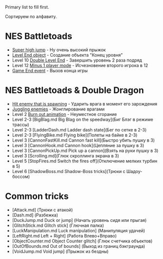 Primary list to fill first.

Сортируем по алфавиту.

# NES Battletoads

 * [Super high jump](SuperGlitchJump.md) - Ну очень высокий прыжок
 * [Level End object](LevelEn.mdd) - Создание объекта "Конец уровня"
 * Level 10 [Double Level End](TwiceLevelEnd.md) - Завершить уровень 2 раза подряд
 * Level 12 [Minus 1 player mode](MinusPlayer.md) - Исчезновение второго игрока в 12
 * [Game End event](GameEnd.md) - Вызов конца игры

# NES Battletoads & Double Dragon

 * [Hit enemy that is spawning](HitSpawningEnemy.md) - Ударить врага в момент его зарождения
 * [Juggling enemies](JugglingEnemies.md) - Жонглирование врагами
 * Level 2 [Burn out animation](BurnOutAnimation.md) - Неуместное сгорание
 * Level 2-3 [BigBlag.md Big Blag on the speedway](Биг Блэг в режиме трассы)
 * Level 2-3 [LadderDash.md Ladder dash state](Бег по сетке в 2-3)
 * Level 2-3 [FlyingBike.md Flying bike](Полеты на байке в 2-3)
 * Level 3 [CannonFastKill.md Cannon fast kill](Быстро убить пушку в 3)
 * Level 3 [CannonHook.md Cannon hook](Цепляние за пушку в 3)
 * Level 3 [CannonPickUp.md Pick up a cannon](Взять на руки пушку в 3)
 * Level 3 [Scrolling.md](Глюк скроллинга экрана в 3)
 * Level 5 [StopFires.md Switch the fires off](Отключение мелких турбин в 5)
 * Level 6 [ShadowBoss.md Shadow-Boss tricks](Трюки с Шадоу-боссом)

# Common tricks

 * [Attack.md] (Трюки с атакой)
 * [Dash.md] (Разбежка)
 * [DuckJump.md Duck or jump] (Начать уровень сидя или прыгая)
 * [GlitchStick.md Glitch stick] (Глючная палка)
 * [LuckManipulation.md Luck manipulation] (Манипуляция удачей)
 * [LeftRight.md Left + Right] (Работа Влево+Вправо)
 * [ObjectCounter.md Object Counter glitch] (Глюк счетчика объектов)
 * [OutOfBounds.md Out of bounds] (Выход из границ бэкграунда)
 * [VoidJump.md Void jump] (Прыжок из бездны)
